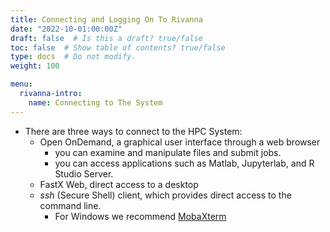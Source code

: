 ```yaml
---
title: Connecting and Logging On To Rivanna
date: "2022-10-01:00:00Z"
draft: false  # Is this a draft? true/false
toc: false  # Show table of contents? true/false
type: docs  # Do not modify.
weight: 100

menu:
  rivanna-intro:
    name: Connecting to The System
---
```


* There are three ways to connect to the HPC System:
  * Open OnDemand, a graphical user interface through a web browser
    * you can examine and manipulate files and submit jobs.
    * you can access applications such as Matlab, Jupyterlab, and R Studio Server.
  * FastX Web, direct access to a desktop 
  * _ssh_ (Secure Shell) client, which provides direct access to the command line.
     * For Windows we recommend [MobaXterm](https://mobaxterm.mobatek.net/)


